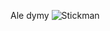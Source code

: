 Ale dymy
![Stickman](https://user-images.githubusercontent.com/63907689/80480483-0d7eee00-8951-11ea-8a56-6ad48d0a1859.png)
